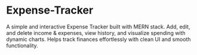 # Expense-Tracker
A simple and interactive Expense Tracker built with MERN stack. Add, edit, and delete income & expenses, view history, and visualize spending with dynamic charts. Helps track finances effortlessly with clean UI and smooth functionality.
